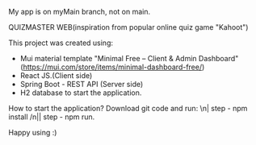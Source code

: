 My app is on myMain branch, not on main.


QUIZMASTER WEB(inspiration from popular online quiz game "Kahoot")

This project was created using:
- Mui material template "Minimal Free – Client & Admin Dashboard" (https://mui.com/store/items/minimal-dashboard-free/)
- React JS.(Client side)
- Spring Boot - REST API (Server side)
- H2 database to start the application.


How to start the application? 
Download git code and run:
\n| step - npm install
/n|| step - npm run.

Happy using :)
